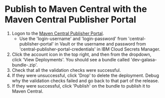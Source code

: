 # Publish to Maven Central with the Maven Central Publisher Portal

1. Logon to the [Maven Central Publisher Portal](https://central.sonatype.com/).
    - Use the 'login-username' and 'login-password' from 'central-publisher-portal' in Vault or the username and password from 'central-publisher-portal-credentials' in IBM Cloud Secrets Manager.
1. Click the account icon in the top right, and then from the dropdown, click 'View Deployments'. You should see a bundle called 'dev-galasa-bundle-<version>.zip'.
1. Check that all the validation checks were successful.
1. If they were unsuccessful, click 'Drop' to delete the deployment. Debug why the validation checks failed and go back to that part of the release.
1. If they were successful, click 'Publish' on the bundle to publish it to Maven Central.
